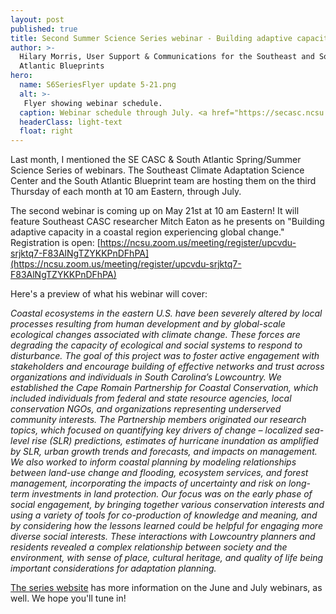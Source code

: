 ```yaml
---
layout: post
published: true
title: Second Summer Science Series webinar - Building adaptive capacity in a coastal region experiencing global change
author: >-
  Hilary Morris, User Support & Communications for the Southeast and South
  Atlantic Blueprints
hero:
  name: S6SeriesFlyer update 5-21.png
  alt: >-
   Flyer showing webinar schedule.
  caption: Webinar schedule through July. <a href="https://secasc.ncsu.edu/s6series/">Visit the series website for more information</a>.
  headerClass: light-text
  float: right
---
```

Last month, I mentioned the SE CASC & South Atlantic Spring/Summer Science Series of webinars. The Southeast Climate Adaptation Science Center and the South Atlantic Blueprint team are hosting them on the third Thursday of each month at 10 am Eastern, through July.

The second webinar is coming up on May 21st at 10 am Eastern! It will feature Southeast CASC researcher Mitch Eaton as he presents on "Building adaptive capacity in a coastal region experiencing global change." Registration is open:<!--more--> [https://ncsu.zoom.us/meeting/register/upcvdu-srjktq7-F83AlNgTZYKKPnDFhPA](https://ncsu.zoom.us/meeting/register/upcvdu-srjktq7-F83AlNgTZYKKPnDFhPA)

Here's a preview of what his webinar will cover:

_Coastal ecosystems in the eastern U.S. have been severely altered by local processes resulting from human development and by global-scale ecological changes associated with climate change. These forces are degrading the capacity of ecological and social systems to respond to disturbance. The goal of this project was to foster active engagement with stakeholders and encourage building of effective networks and trust across organizations and individuals in South Carolina’s Lowcountry. We established the Cape Romain Partnership for Coastal Conservation, which included individuals from federal and state resource agencies, local conservation NGOs, and organizations representing underserved community interests. The Partnership members originated our research topics, which focused on quantifying key drivers of change – localized sea-level rise (SLR) predictions, estimates of hurricane inundation as amplified by SLR, urban growth trends and forecasts, and impacts on management. We also worked to inform coastal planning by modeling relationships between land-use change and flooding, ecosystem services, and forest management, incorporating the impacts of uncertainty and risk on long-term investments in land protection. Our focus was on the early phase of social engagement, by bringing together various conservation interests and using a variety of tools for co-production of knowledge and meaning, and by considering how the lessons learned could be helpful for engaging more diverse social interests. These interactions with Lowcountry planners and residents revealed a complex relationship between society and the environment, with sense of place, cultural heritage, and quality of life being important considerations for adaptation planning._

[The series website](https://secasc.ncsu.edu/s6series/) has more information on the June and July webinars, as well. We hope you'll tune in!
